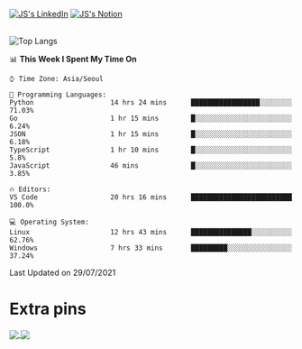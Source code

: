 
[![JS's LinkedIn](https://img.shields.io/badge/LinkedIn-blue?style=for-the-badge&logo=linkedin)](https://www.linkedin.com/in/jaeseung-lee-5a2a32139/) 
[![JS's Notion](https://img.shields.io/badge/Notion-black?style=for-the-badge&logo=notion)](https://bit.ly/ljswiki1) <br><br>
<!-- ![JS's GitHub stats](https://github-readme-stats-lemon-five.vercel.app/api?username=tkxkd0159&hide=contribs,prs,stars,issues&show_icons=true&theme=react&include_all_commits=true)   -->
![Top Langs](https://github-readme-stats-lemon-five.vercel.app/api/top-langs/?username=tkxkd0159&layout=compact&hide=jupyter%20notebook,scss&langs_count=10)  


<!--START_SECTION:waka-->
📊 **This Week I Spent My Time On** 

```text
⌚︎ Time Zone: Asia/Seoul

💬 Programming Languages: 
Python                   14 hrs 24 mins      █████████████████░░░░░░░░   71.03% 
Go                       1 hr 15 mins        █░░░░░░░░░░░░░░░░░░░░░░░░   6.24% 
JSON                     1 hr 15 mins        █░░░░░░░░░░░░░░░░░░░░░░░░   6.18% 
TypeScript               1 hr 10 mins        █░░░░░░░░░░░░░░░░░░░░░░░░   5.8% 
JavaScript               46 mins             █░░░░░░░░░░░░░░░░░░░░░░░░   3.85%

🔥 Editors: 
VS Code                  20 hrs 16 mins      █████████████████████████   100.0%

💻 Operating System: 
Linux                    12 hrs 43 mins      ███████████████░░░░░░░░░░   62.76% 
Windows                  7 hrs 33 mins       █████████░░░░░░░░░░░░░░░░   37.24%

```


 Last Updated on 29/07/2021
<!--END_SECTION:waka-->

# Extra pins
<a href="https://github.com/tkxkd0159/go-chain">
  <img align="center" src="https://github-readme-stats-lemon-five.vercel.app/api/pin/?username=tkxkd0159&repo=go-chain&theme=react" />
</a>
<a href="https://github.com/tkxkd0159/dsalgo">
  <img align="center" src="https://github-readme-stats-lemon-five.vercel.app/api/pin/?username=tkxkd0159&repo=dsalgo&theme=react" />
</a>

<!---
- 🔭 I’m currently working on ...
- 🌱 I’m currently learning blockchain and distributed network
- 👯 I’m looking to collaborate on ...
- 🤔 I’m looking for help with ...
- 💬 Ask me about ...
- 📫 How to reach me: ...
- 😄 Pronouns: ...
- ⚡ Fun fact: ...
-->
